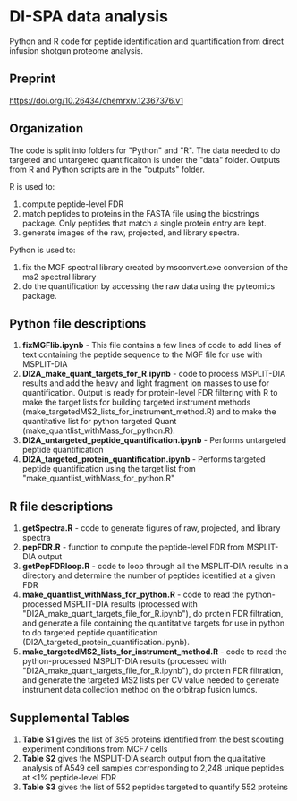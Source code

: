 # DI-SPA data analysis
Python and R code for peptide identification and quantification from direct infusion shotgun proteome analysis.

## Preprint
https://doi.org/10.26434/chemrxiv.12367376.v1

## Organization
The code is split into folders for "Python" and "R". 
The data needed to do targeted and untargeted quantificaiton is under the "data" folder. 
Outputs from R and Python scripts are in the "outputs" folder. 

R is used to:
1. compute peptide-level FDR  
2. match peptides to proteins in the FASTA file using the biostrings package. Only peptides that match a single protein entry are kept. 
3. generate images of the raw, projected, and library spectra. 

Python is used to:
1. fix the MGF spectral library created by msconvert.exe conversion of the ms2 spectral library
2. do the quantification by accessing the raw data using the pyteomics package.

## Python file descriptions
1. **fixMGFlib.ipynb** - This file contains a few lines of code to add lines of text containing the peptide sequence to the MGF file for use with MSPLIT-DIA
2. **DI2A_make_quant_targets_for_R.ipynb** - code to process MSPLIT-DIA results and add the heavy and light fragment ion masses to use for quantification. Output is ready for protein-level FDR filtering with R to make the target lists for building targeted instrument methods (make_targetedMS2_lists_for_instrument_method.R) and to make the quantitative list for python targeted Quant (make_quantlist_withMass_for_python.R).
3. **DI2A_untargeted_peptide_quantification.ipynb** - Performs untargeted peptide quantification
4. **DI2A_targeted_protein_quantification.ipynb** - Performs targeted peptide quantification using the target list from "make_quantlist_withMass_for_python.R" 

## R file descriptions
1. **getSpectra.R** - code to generate figures of raw, projected, and library spectra
2. **pepFDR.R** - function to compute the peptide-level FDR from MSPLIT-DIA output
3. **getPepFDRloop.R** - code to loop through all the MSPLIT-DIA results in a directory and determine the number of peptides identified at a given FDR
4. **make_quantlist_withMass_for_python.R** - code to read the python-processed MSPLIT-DIA results (processed with "DI2A_make_quant_targets_file_for_R.ipynb"), do protein FDR filtration, and generate a file containing the quantitative targets for use in python to do targeted peptide quantification (DI2A_targeted_protein_quantification.ipynb). 
5. **make_targetedMS2_lists_for_instrument_method.R** - code to read the python-processed MSPLIT-DIA results (processed with "DI2A_make_quant_targets_file_for_R.ipynb"), do protein FDR filtration, and generate the targeted MS2 lists per CV value needed to generate instrument data collection method on the orbitrap fusion lumos. 

## Supplemental Tables
1. **Table S1** gives the list of 395 proteins identified from the best scouting experiment conditions from MCF7 cells
2. **Table S2** gives the MSPLIT-DIA search output from the qualitative analysis of A549 cell samples corresponding to 2,248 unique peptides at <1% peptide-level FDR
3. **Table S3** gives the list of 552 peptides targeted to quantify 552 proteins

